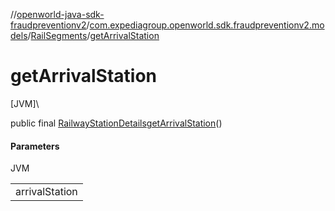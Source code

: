 //[openworld-java-sdk-fraudpreventionv2](../../../index.md)/[com.expediagroup.openworld.sdk.fraudpreventionv2.models](../index.md)/[RailSegments](index.md)/[getArrivalStation](get-arrival-station.md)

# getArrivalStation

[JVM]\

public final [RailwayStationDetails](../-railway-station-details/index.md)[getArrivalStation](get-arrival-station.md)()

#### Parameters

JVM

| |
|---|
| arrivalStation |
